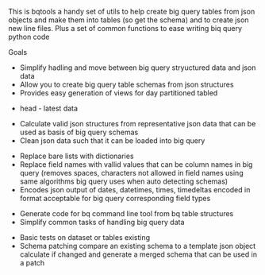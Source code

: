 This is bqtools a handy set of utils to help create big query tables from json objects and make them into tables (so get the schema) and to create json new line files.
Plus a set of common functions to ease writing biq query python code

Goals
* Simplify hadling and move between big query stryuctured data and json data
* Allow you to create big query table schemas from json structures
* Provides easy generation of views for day partitioned tabled
 - head - latest data
* Calculate valid json structures from representative json data that can be used as basis of big query schemas
* Clean json data such that it can be loaded into big query
 - Replace bare lists with dictionaries
 - Replace field  names with vallid values that can be column names in big query (removes spaces, characters not allowed in field names using same algorithms big query uses when auto detecting schemas)
 - Encodes json output of dates, datetimes, times, timedeltas encoded in format acceptable for big query corresponding field types
* Generate code for bq command line tool from bq table structures
* Simplify common tasks of handling big query data
 - Basic tests on dataset or tables existing
 - Schema patching compare an existing schema to a template json object calculate if changed and generate a merged schema that can be used in a patch
    